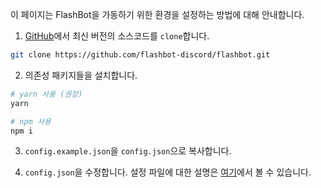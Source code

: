 이 페이지는 FlashBot을 가동하기 위한 환경을 설정하는 방법에 대해 안내합니다.

1. [GitHub](https://github.com/flashbot-discord/flashbot)에서 최신 버전의 소스코드를 `clone`합니다.
```sh
git clone https://github.com/flashbot-discord/flashbot.git
```

2. 의존성 패키지들을 설치합니다.
```sh
# yarn 사용 (권장)
yarn

# npm 사용
npm i
```

3. `config.example.json`을 `config.json`으로 복사합니다.

4. `config.json`을 수정합니다. 설정 파일에 대한 설명은 [여기](./config.md)에서 볼 수 있습니다.
